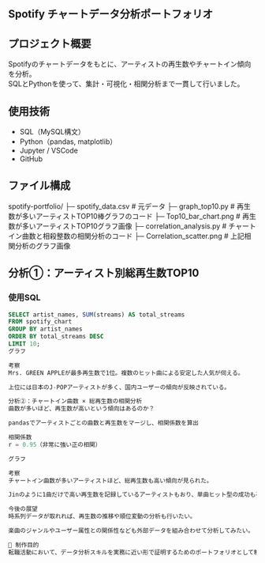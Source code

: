 
## Spotify チャートデータ分析ポートフォリオ

## プロジェクト概要

Spotifyのチャートデータをもとに、アーティストの再生数やチャートイン傾向を分析。  
SQLとPythonを使って、集計・可視化・相関分析まで一貫して行いました。

## 使用技術

- SQL（MySQL構文）
- Python（pandas, matplotlib）
- Jupyter / VSCode
- GitHub

## ファイル構成

spotify-portfolio/
├─ spotify_data.csv             # 元データ
├─ graph_top10.py               # 再生数が多いアーティストTOP10棒グラフのコード
├─ Top10_bar_chart.png          # 再生数が多いアーティストTOP10グラフ画像
├─ correlation_analysis.py      # チャートイン曲数と相殺整数の相関分析のコード
├─ Correlation_scatter.png      # 上記相関分析のグラフ画像



## 分析①：アーティスト別総再生数TOP10

### 使用SQL
```sql
SELECT artist_names, SUM(streams) AS total_streams
FROM spotify_chart
GROUP BY artist_names
ORDER BY total_streams DESC
LIMIT 10;
グラフ

考察
Mrs. GREEN APPLEが最多再生数で1位。複数のヒット曲による安定した人気が伺える。

上位には日本のJ-POPアーティストが多く、国内ユーザーの傾向が反映されている。

分析②：チャートイン曲数 × 総再生数の相関分析
曲数が多いほど、再生数が高いという傾向はあるのか？

pandasでアーティストごとの曲数と再生数をマージし、相関係数を算出

相関係数
r = 0.95（非常に強い正の相関）

グラフ

考察
チャートイン曲数が多いアーティストほど、総再生数も高い傾向が見られた。

Jinのように1曲だけで高い再生数を記録しているアーティストもおり、単曲ヒット型の成功も存在。

今後の展望
時系列データが取れれば、再生数の推移や順位変動の分析も行いたい。

楽曲のジャンルやユーザー属性との関係性なども外部データを組み合わせて分析してみたい。

📎 制作目的
転職活動において、データ分析スキルを実務に近い形で証明するためのポートフォリオとして制作しました。
